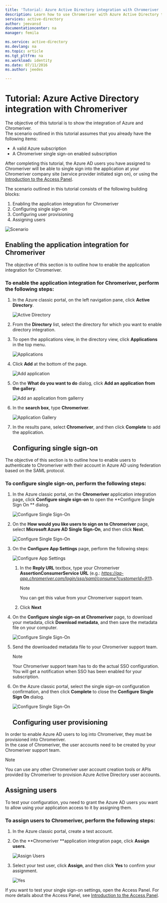 ```yaml
---
title: 'Tutorial: Azure Active Directory integration with Chromeriver | Microsoft Azure'
description: Learn how to use Chromeriver with Azure Active Directory to enable single sign-on, automated provisioning, and more!
services: active-directory
author: jeevansd
documentationcenter: na
manager: femila

ms.service: active-directory
ms.devlang: na
ms.topic: article
ms.tgt_pltfrm: na
ms.workload: identity
ms.date: 07/11/2016
ms.author: jeedes

---
```

# Tutorial: Azure Active Directory integration with Chromeriver
The objective of this tutorial is to show the integration of Azure and Chromeriver.  
The scenario outlined in this tutorial assumes that you already have the following items:

* A valid Azure subscription
* A Chromeriver single sign-on enabled subscription

After completing this tutorial, the Azure AD users you have assigned to Chromeriver will be able to single sign into the application at your Chromeriver company site (service provider initiated sign on), or using the [Introduction to the Access Panel](active-directory-saas-access-panel-introduction.md).

The scenario outlined in this tutorial consists of the following building blocks:

1. Enabling the application integration for Chromeriver
2. Configuring single sign-on
3. Configuring user provisioning
4. Assigning users

![Scenario](./media/active-directory-saas-chromeriver-tutorial/IC802755.png "Scenario")

## Enabling the application integration for Chromeriver
The objective of this section is to outline how to enable the application integration for Chromeriver.

### To enable the application integration for Chromeriver, perform the following steps:
1. In the Azure classic portal, on the left navigation pane, click **Active Directory**.
   
   ![Active Directory](./media/active-directory-saas-chromeriver-tutorial/IC700993.png "Active Directory")
2. From the **Directory** list, select the directory for which you want to enable directory integration.
3. To open the applications view, in the directory view, click **Applications** in the top menu.
   
   ![Applications](./media/active-directory-saas-chromeriver-tutorial/IC700994.png "Applications")
4. Click **Add** at the bottom of the page.
   
   ![Add application](./media/active-directory-saas-chromeriver-tutorial/IC749321.png "Add application")
5. On the **What do you want to do** dialog, click **Add an application from the gallery**.
   
   ![Add an application from gallerry](./media/active-directory-saas-chromeriver-tutorial/IC749322.png "Add an application from gallerry")
6. In the **search box**, type **Chromeriver**.
   
   ![Application Gallery](./media/active-directory-saas-chromeriver-tutorial/IC802756.png "Application Gallery")
7. In the results pane, select **Chromeriver**, and then click **Complete** to add the application.
   
   ## Configuring single sign-on

The objective of this section is to outline how to enable users to authenticate to Chromeriver with their account in Azure AD using federation based on the SAML protocol.

### To configure single sign-on, perform the following steps:
1. In the Azure classic portal, on the **Chromeriver** application integration page, click **Configure single sign-on** to open the **Configure Single Sign On ** dialog.
   
   ![Configure Single Sign-On](./media/active-directory-saas-chromeriver-tutorial/IC802757.png "Configure Single Sign-On")
2. On the **How would you like users to sign on to Chromeriver** page, select **Microsoft Azure AD Single Sign-On**, and then click **Next**.
   
   ![Configure Single Sign-On](./media/active-directory-saas-chromeriver-tutorial/IC802758.png "Configure Single Sign-On")
3. On the **Configure App Settings** page, perform the following steps:
   
   ![Configure App Settings](./media/active-directory-saas-chromeriver-tutorial/IC802759.png "Configure App Settings")
   
   1. In the **Reply URL** textbox, type your Chromeriver **AssertionConsumerService URL** (e.g.: *https://qa-app.chromeriver.com/login/sso/saml/consume?customerId=911*).  
      
      > [!NOTE]
      > You can get this value from your Chromeriver support team.
      > 
      > 
   2. Click **Next**
4. On the **Configure single sign-on at Chromeriver** page, to download your metadata, click **Download metadata**, and then save the metadata file on your computer.
   
   ![Configure Single Sign-On](./media/active-directory-saas-chromeriver-tutorial/IC802760.png "Configure Single Sign-On")
5. Send the downloaded metadata file to your Chromeriver support team.
   
   > [!NOTE]
   > Your Chromeriver support team has to do the actual SSO configuration.  
   > You will get a notification when SSO has been enabled for your subscription.
   > 
   > 
6. On the Azure classic portal, select the single sign-on configuration confirmation, and then click **Complete** to close the **Configure Single Sign On** dialog.
   
   ![Configure Single Sign-On](./media/active-directory-saas-chromeriver-tutorial/IC802761.png "Configure Single Sign-On")
   
   ## Configuring user provisioning

In order to enable Azure AD users to log into Chromeriver, they must be provisioned into Chromeriver.  
In the case of Chromeriver, the user accounts need to be created by your Chromeriver support team.

> [!NOTE]
> You can use any other Chromeriver user account creation tools or APIs provided by Chromeriver to provision Azure Active Directory user accounts.
> 
> 

## Assigning users
To test your configuration, you need to grant the Azure AD users you want to allow using your application access to it by assigning them.

### To assign users to Chromeriver, perform the following steps:
1. In the Azure classic portal, create a test account.
2. On the **Chromeriver **application integration page, click **Assign users**.
   
   ![Assign Users](./media/active-directory-saas-chromeriver-tutorial/IC802762.png "Assign Users")
3. Select your test user, click **Assign**, and then click **Yes** to confirm your assignment.
   
   ![Yes](./media/active-directory-saas-chromeriver-tutorial/IC767830.png "Yes")

If you want to test your single sign-on settings, open the Access Panel. For more details about the Access Panel, see [Introduction to the Access Panel](active-directory-saas-access-panel-introduction.md).

